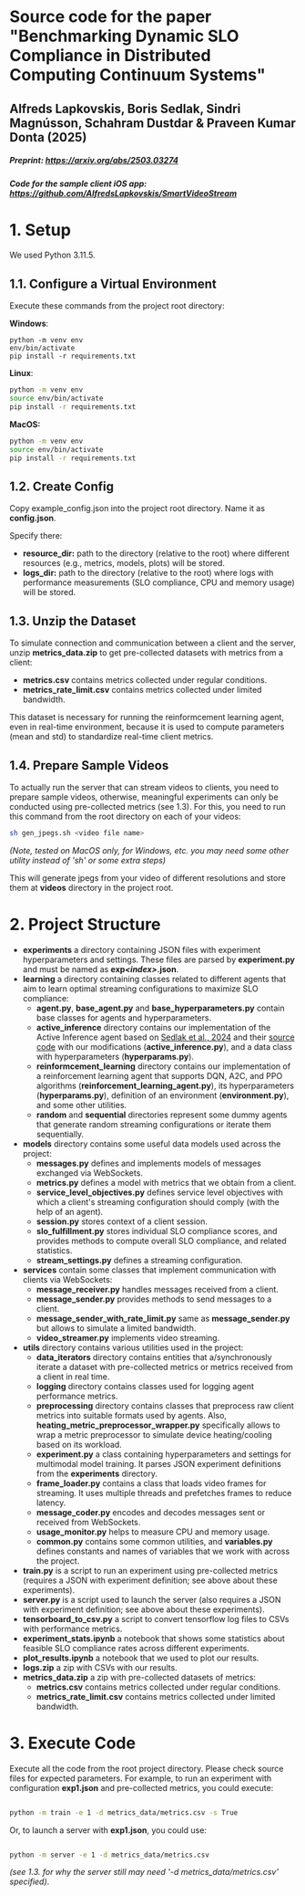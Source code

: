 # Source code for the paper "Benchmarking Dynamic SLO Compliance in Distributed Computing Continuum Systems"

## Alfreds Lapkovskis, Boris Sedlak, Sindri Magnússon, Schahram Dustdar & Praveen Kumar Donta (2025)

##### Preprint: https://arxiv.org/abs/2503.03274

##### Code for the sample client iOS app: https://github.com/AlfredsLapkovskis/SmartVideoStream


# 1. Setup

We used Python 3.11.5.

## 1.1. Configure a Virtual Environment

Execute these commands from the project root directory:

**Windows**:
```batch
python -m venv env
env/bin/activate
pip install -r requirements.txt
```

**Linux**:
```bash
python -m venv env
source env/bin/activate
pip install -r requirements.txt
```

**MacOS:**
```zsh
python -m venv env
source env/bin/activate
pip install -r requirements.txt
```

## 1.2. Create Config

Copy example_config.json into the project root directory. Name it as **config.json**.

Specify there:

- **resource_dir:** path to the directory (relative to the root) where different resources (e.g., metrics, models, plots) will be stored.
- **logs_dir:** path to the directory (relative to the root) where logs with performance measurements (SLO compliance, CPU and memory usage) will be stored.


## 1.3. Unzip the Dataset

To simulate connection and communication between a client and the server, unzip **metrics_data.zip** to get pre-collected datasets with metrics from a client: 
- **metrics.csv** contains metrics collected under regular conditions. 
- **metrics_rate_limit.csv** contains metrics collected under limited bandwidth.

This dataset is necessary for running the reinformcement learning agent, even in real-time environment, because it is used to compute parameters (mean and std) to standardize real-time client metrics.


## 1.4. Prepare Sample Videos

To actually run the server that can stream videos to clients, you need to prepare sample videos, otherwise, meaningful experiments can only be conducted using pre-collected metrics (see 1.3). For this, you need to run this command from the root directory on each of your videos:

```zsh
sh gen_jpegs.sh <video file name>
```
_(Note, tested on MacOS only, for Windows, etc. you may need some other utility instead of 'sh' or some extra steps)_

This will generate jpegs from your video of different resolutions and store them at **videos** directory in the project root.

# 2. Project Structure

- **experiments** a directory containing JSON files with experiment hyperparameters and settings. These files are parsed by **experiment.py** and must be named as **exp<i>\<index></i>.json**.
- **learning** a directory containing classes related to different agents that aim to learn optimal streaming configurations to maximize SLO compliance:
    - **agent.py**, **base_agent.py** and **base_hyperparameters.py** contain base classes for agents and hyperparameters.
    - **active_inference** directory contains our implementation of the Active Inference agent based on [Sedlak et al., 2024](https://www.sciencedirect.com/science/article/pii/S0167739X24002887) and their [source code](https://github.com/borissedlak/workload/tree/main/FGCS) with our modifications (**active_inference.py**), and a data class with hyperparameters (**hyperparams.py**).
    - **reinformcement_learning** directory contains our implementation of a reinforcement learning agent that supports DQN, A2C, and PPO algorithms (**reinforcement_learning_agent.py**), its hyperparameters (**hyperparams.py**), definition of an environment (**environment.py**), and some other utilities.
    - **random** and **sequential** directories represent some dummy agents that generate random streaming configurations or iterate them sequentially.
- **models** directory contains some useful data models used across the project:
    - **messages.py** defines and implements models of messages exchanged via WebSockets.
    - **metrics.py** defines a model with metrics that we obtain from a client.
    - **service_level_objectives.py** defines service level objectives with which a client's streaming configuration should comply (with the help of an agent).
    - **session.py** stores context of a client session.
    - **slo_fulfillment.py** stores individual SLO compliance scores, and provides methods to compute overall SLO compliance, and related statistics.
    - **stream_settings.py** defines a streaming configuration.
- **services** contain some classes that implement communication with clients via WebSockets:
    - **message_receiver.py** handles messages received from a client.
    - **message_sender.py** provides methods to send messages to a client.
    - **message_sender_with_rate_limit.py** same as **message_sender.py** but allows to simulate a limited bandwidth.
    - **video_streamer.py** implements video streaming.
- **utils** directory contains various utilities used in the project:
    - **data_iterators** directory contains entities that a/synchronously iterate a dataset with pre-collected metrics or metrics received from a client in real time.
    - **logging** directory contains classes used for logging agent performance metrics.
    - **preprocessing** directory contains classes that preprocess raw client metrics into suitable formats used by agents. Also, **heating_metric_preprocessor_wrapper.py** specifically allows to wrap a metric preprocessor to simulate device heating/cooling based on its workload.
    - **experiment.py** a class containing hyperparameters and settings for multimodal model training. It parses JSON experiment definitions from the **experiments** directory.
    - **frame_loader.py** contains a class that loads video frames for streaming. It uses multiple threads and prefetches frames to reduce latency.
    - **message_coder.py** encodes and decodes messages sent or received from WebSockets.
    - **usage_monitor.py** helps to measure CPU and memory usage.
    - **common.py** contains some common utilities, and **variables.py** defines constants and names of variables that we work with across the project. 
- **train.py** is a script to run an experiment using pre-collected metrics (requires a JSON with experiment definition; see above about these experiments).
- **server.py** is a script used to launch the server (also requires a JSON with experiment definition; see above about these experiments).
- **tensorboard_to_csv.py** a script to convert tensorflow log files to CSVs with performance metrics.
- **experiment_stats.ipynb** a notebook that shows some statistics about feasible SLO compliance rates across different experiments.
- **plot_results.ipynb** a notebook that we used to plot our results.
- **logs.zip** a zip with CSVs with our results.
- **metrics_data.zip** a zip with pre-collected datasets of metrics:
    - **metrics.csv** contains metrics collected under regular conditions. 
    - **metrics_rate_limit.csv** contains metrics collected under limited bandwidth.


# 3. Execute Code

Execute all the code from the root project directory. Please check source files for expected parameters. For example, to run an experiment with configuration **exp1.json** and pre-collected metrics, you could execute:

```zsh

python -m train -e 1 -d metrics_data/metrics.csv -s True

```

Or, to launch a server with **exp1.json**, you could use:

```zsh

python -m server -e 1 -d metrics_data/metrics.csv

```
_(see 1.3. for why the server still may need '-d metrics_data/metrics.csv' specified)_.
